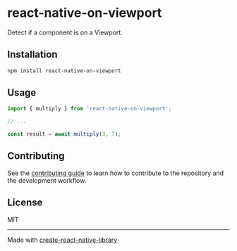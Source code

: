 # react-native-on-viewport

Detect if a component is on a Viewport.

## Installation

```sh
npm install react-native-on-viewport
```

## Usage

```js
import { multiply } from 'react-native-on-viewport';

// ...

const result = await multiply(3, 7);
```

## Contributing

See the [contributing guide](CONTRIBUTING.md) to learn how to contribute to the repository and the development workflow.

## License

MIT

---

Made with [create-react-native-library](https://github.com/callstack/react-native-builder-bob)
